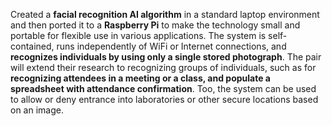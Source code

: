 Created a **facial recognition AI algorithm** in a standard laptop environment and then ported it to a **Raspberry Pi** to make the technology small and portable for flexible use in various applications.  The system is self-contained, runs independently of WiFi or Internet connections, and **recognizes individuals by using only a single stored photograph**.  The pair will extend their research to recognizing groups of individuals, such as for **recognizing attendees in a meeting or a class, and populate a spreadsheet with attendance confirmation**.  Too, the system can be used to allow or deny entrance into laboratories or other secure locations based on an image.
